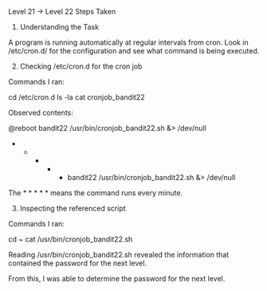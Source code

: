Level 21 → Level 22
Steps Taken
1. Understanding the Task

A program is running automatically at regular intervals from cron. Look in /etc/cron.d/ for the configuration and see what command is being executed.

2. Checking /etc/cron.d for the cron job

Commands I ran:

cd /etc/cron.d
ls -la
cat cronjob_bandit22


Observed contents:

@reboot bandit22 /usr/bin/cronjob_bandit22.sh &> /dev/null
* * * * * bandit22 /usr/bin/cronjob_bandit22.sh &> /dev/null


The * * * * * means the command runs every minute.

3. Inspecting the referenced script

Commands I ran:

cd ~
cat /usr/bin/cronjob_bandit22.sh


Reading /usr/bin/cronjob_bandit22.sh revealed the information that contained the password for the next level.

From this, I was able to determine the password for the next level.
